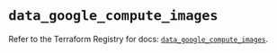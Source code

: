 # `data_google_compute_images`

Refer to the Terraform Registry for docs: [`data_google_compute_images`](https://registry.terraform.io/providers/hashicorp/google/6.37.0/docs/data-sources/compute_images).

